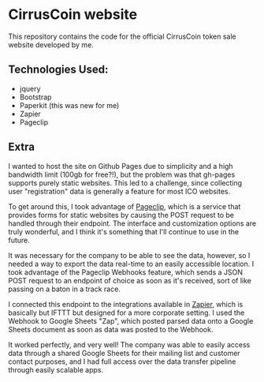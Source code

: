 # CirrusCoin website

This repository contains the code for the official CirrusCoin token sale website developed by me.

## Technologies Used:
* jquery
* Bootstrap
* Paperkit (this was new for me)
* Zapier
* Pageclip

## Extra
I wanted to host the site on Github Pages due to simplicity and a high bandwidth limit (100gb for free?!), but the problem was that gh-pages supports purely static websites. This led to a challenge, since collecting user "registration" data is generally a feature for most ICO websites.

To get around this, I took advantage of [Pageclip](https://pageclip.co), which is a service that provides forms for static websites by causing the POST request to be handled through their endpoint. The interface and customization options are truly wonderful, and I think it's something that I'll continue to use in the future.

It was necessary for the company to be able to see the data, however, so I needed a way to export the data real-time to an easily accessible location. I took advantage of the Pageclip Webhooks feature, which sends a JSON POST request to an endpoint of choice as soon as it's received, sort of like passing on a baton in a track race.

I connected this endpoint to the integrations available in [Zapier](https://zapier.com), which is basically but IFTTT but designed for a more corporate setting. I used the Webhook to Google Sheets "Zap", which posted parsed data onto a Google Sheets document as soon as data was posted to the Webhook.

It worked perfectly, and very well! The company was able to easily access data through a shared Google Sheets for their mailing list and customer contact purposes, and I had full access over the data transfer pipeline through easily scalable apps. 
